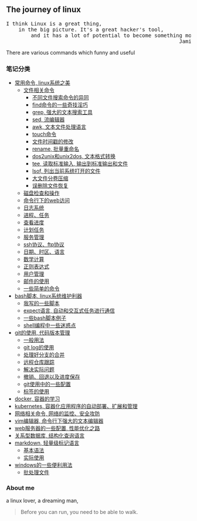## The journey of linux <br/>
<pre>
I think Linux is a great thing,
    in the big picture. It's a great hacker's tool,
        and it has a lot of potential to become something more.
                                                        Jamie Zawinski
</pre>
There are various commands which funny and useful <br/>

### 笔记分类

+ [常用命令, linux系统之美](https://github.com/HudsonWu/linuxStudying/tree/master/common)
    + [文件相关命令](https://github.com/HudsonWu/linuxStudying/tree/master/common/file)
        + [不同文件搜索命令的异同](https://github.com/HudsonWu/linuxStudying/tree/master/common/file/file_search/file_search_commands.md)
        + [find命令的一些奇技淫巧](https://github.com/HudsonWu/linuxStudying/tree/master/common/file/find.md)
        + [grep, 强大的文本搜索工具](https://github.com/HudsonWu/linuxStudying/tree/master/common/file/grep.md)
        + [sed, 流编辑器](https://github.com/HudsonWu/linuxStudying/tree/master/common/file/sed.md)
        + [awk, 文本文件处理语言](https://github.com/HudsonWu/linuxStudying/tree/master/common/file/awk.md)
        + [touch命令](https://github.com/HudsonWu/linuxStudying/tree/master/common/file/touch.md)
        + [文件时间戳的修改](https://github.com/HudsonWu/linuxStudying/tree/master/common/file/timestamps.md)
        + [rename, 批量重命名](https://github.com/HudsonWu/linuxStudying/tree/master/common/file/rename.md)
        + [dos2unix和unix2dos, 文本格式转换](https://github.com/HudsonWu/linuxStudying/tree/master/common/file/dos2unix.md)
        + [tee, 读取标准输入, 输出到标准输出和文件](https://github.com/HudsonWu/linuxStudying/tree/master/common/file/tee.md)
        + [lsof, 列出当前系统打开的文件](https://github.com/HudsonWu/linuxStudying/tree/master/common/file/lsof.md)
        + [大文件分卷压缩](https://github.com/HudsonWu/linuxStudying/tree/master/common/file/sub_volume.md)
        + [误删除文件恢复](https://github.com/HudsonWu/linuxStudying/tree/master/common/file/delete_mistake)
    + [磁盘检查和操作](https://github.com/HudsonWu/linuxStudying/tree/master/common/disk)
    + [命令行下的web访问](https://github.com/HudsonWu/linuxStudying/tree/master/common/http)
    + [日志系统](https://github.com/HudsonWu/linuxStudying/tree/master/common/log)
    + [进程、任务](https://github.com/HudsonWu/linuxStudying/tree/master/common/process)
    + [查看进度](https://github.com/HudsonWu/linuxStudying/tree/master/common/progress)
    + [计划任务](https://github.com/HudsonWu/linuxStudying/tree/master/common/schedule)
    + [服务管理](https://github.com/HudsonWu/linuxStudying/tree/master/common/service)
    + [ssh协议、ftp协议](https://github.com/HudsonWu/linuxStudying/tree/master/common/ssh)
    + [日期、时区、语言](https://github.com/HudsonWu/linuxStudying/tree/master/common/time)
    + [数学计算](https://github.com/HudsonWu/linuxStudying/tree/master/common/calc)
    + [正则表达式](https://github.com/HudsonWu/linuxStudying/tree/master/common/regular_expression)
    + [用户管理](https://github.com/HudsonWu/linuxStudying/tree/master/common/user_group)
    + [邮件的使用](https://github.com/HudsonWu/linuxStudying/tree/master/common/mail)
    + [一些简单的命令](https://github.com/HudsonWu/linuxStudying/tree/master/common/simple)
+ [bash脚本, linux系统维护利器](https://github.com/HudsonWu/linuxStudying/tree/master/bash)
    + [我写的一些脚本](https://github.com/HudsonWu/linuxStudying/tree/master/bash/my)
    + [expect语言, 自动和交互式任务进行通信](https://github.com/HudsonWu/linuxStudying/tree/master/bash/expect)
    + [一些bash脚本例子](https://github.com/HudsonWu/linuxStudying/tree/master/bash/examples)
    + [shell编程中一些迷惑点](https://github.com/HudsonWu/linuxStudying/tree/master/bash/usage.md)
+ [git的使用, 代码版本管理](https://github.com/HudsonWu/linuxStudying/tree/master/git)
    + [一般用法](https://github.com/HudsonWu/linuxStudying/blob/master/git/common.md)
    + [git log的使用](https://github.com/HudsonWu/linuxStudying/blob/master/git/log.md)
    + [处理好分支的合并](https://github.com/HudsonWu/linuxStudying/blob/master/git/merge.md)
    + [远程仓库跟踪](https://github.com/HudsonWu/linuxStudying/blob/master/git/remote.md)
    + [解决实际问题](https://github.com/HudsonWu/linuxStudying/blob/master/git/attention.md)
    + [撤销、回退以及进度保存](https://github.com/HudsonWu/linuxStudying/blob/master/git/checkout.md)
    + [git使用中的一些配置](https://github.com/HudsonWu/linuxStudying/blob/master/git/conf.md)
    + [标签的使用](https://github.com/HudsonWu/linuxStudying/blob/master/git/tag.md)
+ [docker, 容器的学习](https://github.com/HudsonWu/linuxStudying/tree/master/docker)
+ [kubernetes, 容器化应用程序的自动部署、扩展和管理](https://github.com/HudsonWu/linuxStudying/tree/master/kubernetes)
+ [网络相关命令, 网络的监控、安全攻防](https://github.com/HudsonWu/linuxStudying/tree/master/network)
+ [vim编辑器, 命令行下强大的文本编辑器](https://github.com/HudsonWu/linuxStudying/tree/master/vim)
+ [web服务器的一些配置, 性能优化之路](https://github.com/HudsonWu/linuxStudying/tree/master/webservers)
+ [关系型数据库, 结构化查询语言](https://github.com/HudsonWu/linuxStudying/tree/master/rdbms)
+ [markdown, 轻量级标记语言](https://github.com/HudsonWu/linuxStudying/tree/master/markdown)
    + [基本语法](https://github.com/HudsonWu/linuxStudying/blob/master/markdown/how.md)
    + [实际使用](https://github.com/HudsonWu/linuxStudying/blob/master/markdown/use.md)
+ [windows的一些便利用法](https://github.com/HudsonWu/linuxStudying/tree/master/windows)
    + [批处理文件](https://github.com/HudsonWu/linuxStudying/tree/master/windows/bat)

### About me
a linux lover, a dreaming man,  

> Before you can run, you need to be able to walk.</br>
